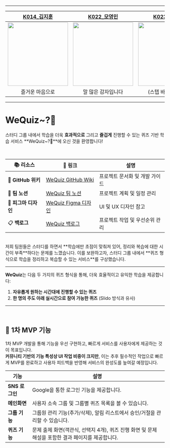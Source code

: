
---
|[K014_김지훈](https://github.com/jay200333)|[K022_모영민](https://github.com/moyeongmin)|[K023_문유리](https://github.com/915dbfl)|[K041_이훈](https://github.com/pengcon)|[K051_천일영](https://github.com/Cheonilyeong)|
|:-----:|:-----:|:-----:|:-----:|:-----:|
|<img src= https://github.com/user-attachments/assets/6e7b38c8-c6f6-451c-a233-83f9007256ab width=190 height=200 >|<img src= https://github.com/user-attachments/assets/1dc9f39a-edda-4665-bf5a-d01fba4924d3 width=190 height=200 >|<img src="https://github.com/user-attachments/assets/4215d583-1690-4c23-8330-5b5bd8ad125a" width=190 height=200>|<img src="https://github.com/user-attachments/assets/83af745e-f77e-4032-97f4-2cadf0d99556" width=180 height=200>|<img src="https://github.com/user-attachments/assets/46cdda87-30d9-4e51-a9b2-d29f5d5b87b3" width=180 height=200>|
|즐거운 마음으로 | 말 많은 감자입니다 | (스텝 바이 스텝🎶🎶) | 7시간은 자야합니다 | 100010 |
---
# WeQuiz~?🍦

스터디 그룹 내에서 학습을 더욱 **효과적으로** 그리고 **즐겁게** 진행할 수 있는 퀴즈 기반 학습 서비스 **WeQuiz~?🍦**에 오신 것을 환영합니다!

<br>

<div align="center">

| 📚 리소스              | 🔗 링크                                                                                                                         | 설명                                   |
| ---------------------- | ------------------------------------------------------------------------------------------------------------------------------- | -------------------------------------- |
| 📖 **GitHub 위키**     | [WeQuiz GitHub Wiki](https://github.com/boostcampwm-2024/and02_weQuiz/wiki)                                                     | 프로젝트 문서화 및 개발 가이드          |
| 📃 **팀 노션**         | [WeQuiz 팀 노션](https://trite-ice-00b.notion.site/we-kids-1275bfe2c24f801e88c0efe0f0fb1071?pvs=4)                             | 프로젝트 계획 및 일정 관리              |
| 🎨 **피그마 디자인**   | [WeQuiz Figma 디자인](https://embed.figma.com/design/OM2OS94tdFHdJ5PnWnxKeZ/%EC%9C%84%ED%80%B4%EC%A6%88?node-id=0-1&theme=system) |    UI 및 UX 디자인 참고                 |
| 📋 **백로그**          | [WeQuiz 백로그](https://github.com/orgs/boostcampwm-2024/projects/4)                                                                                   | 프로젝트 작업 및 우선순위 관리          |

</div>
<br>
저희 팀원들은 스터디를 하면서 **학습에만 초점이 맞춰져 있어, 정리와 복습에 대한 시간이 부족**하다는 문제를 느꼈습니다. 이를 보완하고자, 스터디 그룹 내에서 **퀴즈 형식으로 학습을 정리하고 복습할 수 있는 서비스**를 구상했습니다.

---

**WeQuiz**는 다음 두 가지의 퀴즈 형식을 통해, 더욱 효율적이고 유익한 학습을 제공합니다:

1. **자유롭게 원하는 시간대에 진행할 수 있는 퀴즈**
2. **한 명의 주도 아래 실시간으로 참여 가능한 퀴즈** (Slido 방식과 유사)

---

<br>

## 🎯 1차 MVP 기능

1차 MVP 개발을 통해 기능을 우선 구현하고, 빠르게 서비스를 사용자에게 제공하는 것이 목표입니다.  
**커뮤니티 기반의 기능 특성상 UI 작업 비중이 크지만**, 이는 추후 필수적인 작업으로 빠르게 MVP를 완료하고 사용자 피드백을 반영해 서비스의 완성도를 높여갈 예정입니다.

| 기능                | 설명                                                                                           |
| ------------------- | ---------------------------------------------------------------------------------------------- |
| **SNS 로그인**     | Google을 통한 로그인 기능을 제공합니다.                                                |
| **메인화면**       | 사용자 소속 그룹 및 그룹별 퀴즈 목록을 볼 수 있습니다.                                           |
| **그룹 기능**      | 그룹원 관리 기능(추가/삭제), 알림 리스트에서 승인/거절을 관리할 수 있습니다.                      |
| **퀴즈 기능**      | 문제 출제 화면(객관식, 선택지 4개), 퀴즈 진행 화면 및 문제 해설을 포함한 결과 페이지를 제공합니다. |

<br>





